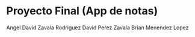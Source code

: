 # Proyecto Final (App de notas)

Angel David Zavala Rodriguez
David Perez Zavala
Brian Menendez Lopez
